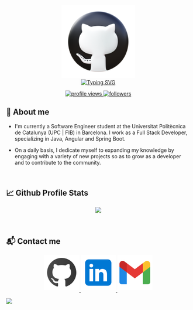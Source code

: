<div align=center>
    <img src="https://raw.githubusercontent.com/msardamasri/msardamasri/main/assets/github.png" alt="github 3d icon" height="200">
</div>
<div align=center>
    <a href="https://git.io/typing-svg"><img src="https://readme-typing-svg.herokuapp.com?font=Fira+Code&duration=5000&pause=700&color=52F7EF&center=true&vCenter=true&width=500&lines=Hi!+I'm+Marc+Sardà;Open-source+enthusiast;Software+Engineer+Student;I'm+FIBer+btw" alt="Typing SVG" /></a>
</div>

<p align="center">
	<a href="https://github.com/msardamasri">
		<img src="https://komarev.com/ghpvc/?username=msardamasri&label=Profile%20views&color=FF5B38&style=flat" alt="profile views"/>
	</a>
	<a href="https://github.com/msardamasri">
		<img src="https://img.shields.io/github/followers/msardamasri?label=Followers" alt="followers"/>
	</a>
</p>

## 📌 About me

- I'm currently a Software Engineer student at the Universitat Politècnica de Catalunya (UPC | FIB) in Barcelona. I work as a Full Stack Developer, specializing in Java, Angular and Spring Boot. 

- On a daily basis, I dedicate myself to expanding my knowledge by engaging with a variety of new projects so as to  grow as a developer and to contribute to the community.

<br/>

## 📈 Github Profile Stats

<p align="center">
    <a href="https://github.com/msardamasri">
        <img height="180em" src="https://github-readme-stats.vercel.app/api/top-langs/?username=msardamasri&hide_border=true&layout=compact&theme=tokyonight&hide=jupyter%20notebook"/>
    </a>
</p>

<br/>

## 📬 Contact me

<p align=center>
    <a href="https://github.com/msardamasri" target="_blank">
        <img src="https://raw.githubusercontent.com/msardamasri/msardamasri/main/assets/github.svg" alt=github style="margin-bottom: 5px;" />
    </a>
    <a href="https://linkedin.com/in/marc-sardà-masriera-40a5a026a" target="_blank">
        <img src="https://raw.githubusercontent.com/msardamasri/msardamasri/main/assets/linkedin.svg" alt=linkedin style="margin-bottom: 5px;" />
    </a>
    <a href="mailto:marcsardam@gmail.com" target="_blank">
        <img src="https://raw.githubusercontent.com/msardamasri/msardamasri/main/assets/gmail.svg" alt=gmail style="margin-bottom: 5px;" />
    </a>
</p>

<img src="https://user-images.githubusercontent.com/73097560/115834477-dbab4500-a447-11eb-908a-139a6edaec5c.gif" />
